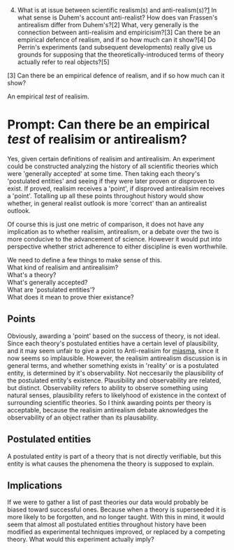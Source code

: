 4. What is at issue between scientific realism(s) and anti-realism(s)?[1] In
   what sense is Duhem's account anti-realist? How does van Frassen's
antirealism differ from Duhem's?[2] What, very generally is the connection
between anti-realisim and empiricisim?[3] Can there be an empirical defence of
realism, and if so how much can it show?[4] Do Perrin's experiments (and
subsequent developments) really give us grounds for supposing that the
theoretically-introduced terms of theory actually refer to real objects?[5]

[3] Can there be an empirical defence of realism, and if so how much can it
show?

An empirical *test* of realisim.


# Prompt: Can there be an empirical *test* of realisim or antirealism?

Yes, given certain definitions of realisim and antirealisim. An experiment
could be constructed analyzing the history of all scientific theories which
were 'generally accepted' at some time. Then taking each theory's 'postulated
entities' and seeing if they were later proven or disproven to exist. If
proved, realisim receives a 'point', if disproved antirealisim receives a
'point'. Totalling up all these points throughout history would show whether,
in general realist outlook is more 'correct' than an antirealist outlook. 

Of course this is just one metric of comparison, it does not have any
implication as to whether realisim, antirealism, or a debate over the two is
more conducive to the advancement of science. However it would put into
perspective whether strict adherence to either discipline is even worthwhile. 

We need to define a few things to make sense of this.  
What kind of realisim and antirealisim?  
What's a theory?  
What's generally accepted?  
What are 'postulated entities'?  
What does it mean to prove thier existance?   

## Points 
Obviously, awarding a 'point' based on the success of theory,
is not ideal.  Since each theory's postulated entities have a certain
level of plausibility, and it may seem unfair to give a point to
Anti-realisim for [miasma][1], since it now seems so implausible.
However, the realisim antirealism discussion is in general terms, and
whether something exists in 'reality' or is a postulated entity, is
determined by it's observability. Not neccesarily the plausibility of
the postulated entity's existence. Plausibility and observability are
related, but distinct. Observability refers to ability to observe
something using natural senses, plausibility refers to likelyhood of
existence in the context of surrounding scientific theories. So I think
awarding points per theory is acceptable, because the realisim
antirealism debate aknowledges the observability of an object rather
than its plausability. 

[1]: https://en.wikipedia.org/wiki/Miasma_theory_of_disease "Miasma theory"

## Postulated entities
A postulated entity is part of a theory that is not directly verifiable,
but this entity is what causes the phenomena the theory is supposed to
explain. 

## Implications 

If we were to gather a list of past theories our data
would probably be biased toward successful ones. Because when a theory
is superseeded it is more likely to be forgotten, and no longer taught.
With this in mind, it would seem that almost all postulated entities
throughout history have been modified as experimental techniques
improved, or replaced by a competing theory.  What would this experiment
actually imply? 
